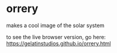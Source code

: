# orrery
makes a cool image of the solar system

to see the live browser version, go here: https://gelatinstudios.github.io/orrery.html

